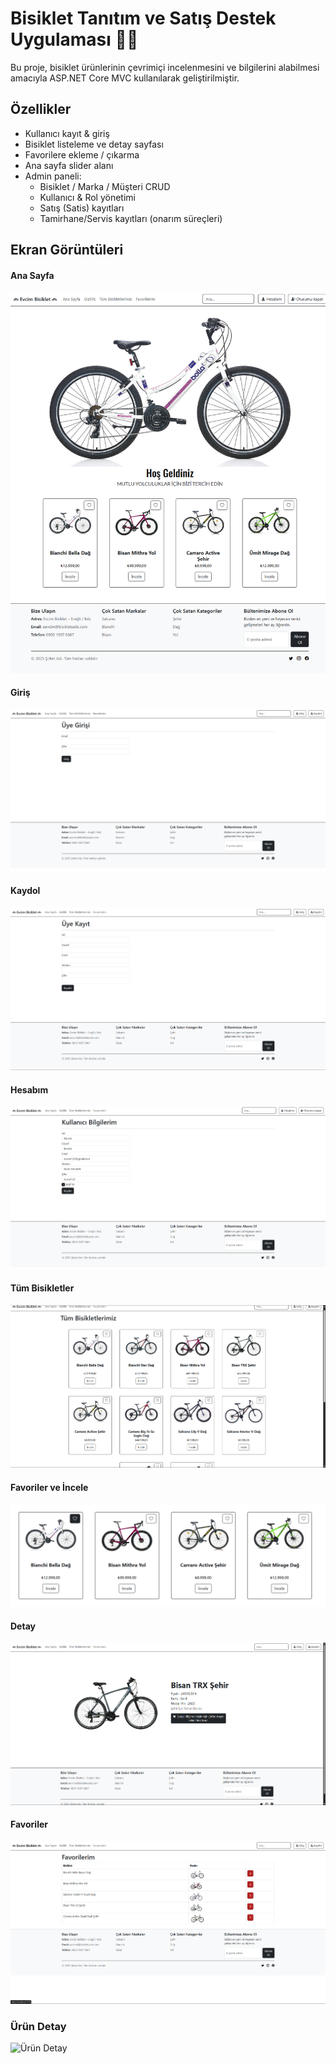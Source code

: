 ﻿# Bisiklet Tanıtım ve Satış Destek Uygulaması 🚴‍♂️

Bu proje, bisiklet ürünlerinin çevrimiçi incelenmesini ve bilgilerini alabilmesi amacıyla
ASP.NET Core MVC kullanılarak geliştirilmiştir.

## Özellikler
- Kullanıcı kayıt & giriş
- Bisiklet listeleme ve detay sayfası
- Favorilere ekleme / çıkarma
- Ana sayfa slider alanı
- Admin paneli:
  - Bisiklet / Marka / Müşteri CRUD
  - Kullanıcı & Rol yönetimi
  - Satış (Satis) kayıtları
  - Tamirhane/Servis kayıtları (onarım süreçleri)

## Ekran Görüntüleri

#### Ana Sayfa
![AnaSayfa](BisikletSatis.WebUI/ss/anasayfa.png)

#### Giriş
![Giriş](BisikletSatis.WebUI/ss/giris.png)

#### Kaydol
![Kaydol](BisikletSatis.WebUI/ss/kaydol.png)

#### Hesabım
![Hesabım](BisikletSatis.WebUI/ss/hesabim.png)

#### Tüm Bisikletler
![Tüm Bisikletler](BisikletSatis.WebUI/ss/tumbisikletler.png)

#### Favoriler ve İncele
![Favorilerveİncele](BisikletSatis.WebUI/ss/favoriveincele.png)

#### Detay
![Detay](BisikletSatis.WebUI/ss/detay.png)

#### Favoriler
![Favoriler](BisikletSatis.WebUI/ss/favoriler.png)



### Ürün Detay
![Ürün Detay](images/product.png)
